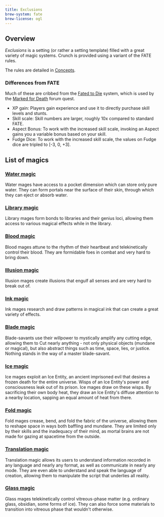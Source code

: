```yaml
---
title: Exclusions
brew-system: fate
brew-license: ogl
---
```


## Overview

*Exclusions* is a setting (or rather a setting template) filled with a great variety
of magic systems. Crunch is provided using a variant of the FATE rules.

The rules are detailed in [Concepts](concepts.html).

### Differences from FATE

Much of these are cribbed from the [Fated to Die](https://docs.google.com/document/d/1JdE1lGoRnzj4HIuzlYdDq18FTYZ5s-Qxa1Mt0NR_cQM/edit#heading=h.u2c080bpff7f)
system, which is used by the [Marked for Death](https://forums.sufficientvelocity.com/threads/marked-for-death-a-rational-naruto-quest.24481/)
forum quest.

 - XP gain: Players gain experience and use it to directly purchase skill levels and stunts.
 - Skill scale: Skill numbers are larger, roughly 10x compared to standard FATE.
 - Aspect Bonus: To work with the increased skill scale, invoking an Aspect gains you a variable bonus based on your skill.
 - Fudge Dice: To work with the increased skill scale, the values on Fudge dice are tripled to [-3, 0, +3].

## List of magics

### [Water magic](water-magic.html)

Water mages have access to a pocket dimension which can store only pure water. They can form portals
near the surface of their skin, through which they can eject or absorb water.

### [Library magic](library-magic.html)

Library mages form bonds to libraries and their genius loci, allowing them access
to various magical effects while in the library.

### [Blood magic](blood-magic.html)

Blood mages attune to the rhythm of their heartbeat and telekinetically control their blood.
They are formidable foes in combat and very hard to bring down.

### [Illusion magic](illusion-magic.html)

Illusion mages create illusions that engulf all senses and are very hard to break out of.

### [Ink magic](ink-magic.html)

Ink mages research and draw patterns in magical ink that can create a great variety of effects.

### [Blade magic](blade-magic.html)

Blade-savants use their willpower to mystically amplify any cutting edge, allowing them to Cut
nearly anything - not only physical objects (mundane or magical), but also abstract things such
as time, space, lies, or justice. Nothing stands in the way of a master blade-savant.

### [Ice magic](ice-magic.html)

Ice mages exploit an Ice Entity, an ancient imprisoned evil that desires a frozen death
for the entire universe. Wisps of an Ice Entity's power and consciousness leak out of its
prison. Ice mages draw on these wisps. By sacrificing their own body heat, they draw an
Ice Entity's diffuse attention to a nearby location, sapping an equal amount of heat from there.

### [Fold magic](fold-magic.html)

Fold mages crease, bend, and fold the fabric of the universe, allowing them to reshape
space in ways both baffling and mundane. They are limited only by their skills and the
inadequacy of their mind, as mortal brains are not made for gazing at spacetime from the
outside.

### [Translation magic](translation-magic.html)

Translation magic allows its users to understand information recorded
in any language and nearly any format, as well as communicate in nearly
any mode. They are even able to understand and speak the language of
creation, allowing them to manipulate the script that underlies all reality.

### [Glass magic](glass-magic.html)

Glass mages telekinetically control vitreous-phase matter (e.g. ordinary glass, obsidian,
some forms of ice). They can also force some materials to transition into vitreous phase
that wouldn't otherwise.